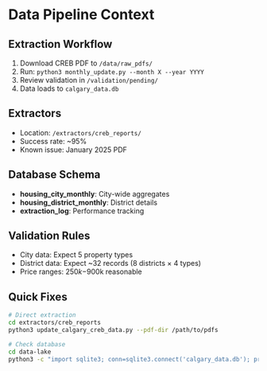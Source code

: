 # Data Pipeline Context

## Extraction Workflow
1. Download CREB PDF to `/data/raw_pdfs/`
2. Run: `python3 monthly_update.py --month X --year YYYY`
3. Review validation in `/validation/pending/`
4. Data loads to `calgary_data.db`

## Extractors
- Location: `/extractors/creb_reports/`
- Success rate: ~95%
- Known issue: January 2025 PDF

## Database Schema
- **housing_city_monthly**: City-wide aggregates
- **housing_district_monthly**: District details
- **extraction_log**: Performance tracking

## Validation Rules
- City data: Expect 5 property types
- District data: Expect ~32 records (8 districts × 4 types)
- Price ranges: $250k-$900k reasonable

## Quick Fixes
```bash
# Direct extraction
cd extractors/creb_reports
python3 update_calgary_creb_data.py --pdf-dir /path/to/pdfs

# Check database
cd data-lake
python3 -c "import sqlite3; conn=sqlite3.connect('calgary_data.db'); print(conn.execute('SELECT COUNT(*), MAX(date) FROM housing_city_monthly').fetchone())"
```